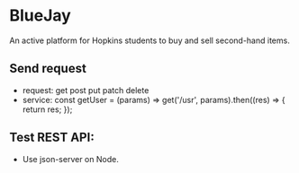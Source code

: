 # BlueJay
An active platform for Hopkins students to buy and sell second-hand items.

## Send request
- request: get post put patch delete
- service: const getUser = (params) => get('/usr', params).then((res) => {
    return res;
});

## Test REST API: 
- Use json-server on Node.
